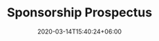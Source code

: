---
title : "Sponsorship Prospectus"
page_header_bg : "images/background/page-title-bg.jpg"
date: 2020-03-14T15:40:24+06:00
description : "Sponsorship Prospectus"
draft : false
layout : "sponsorship_pricing"
---
